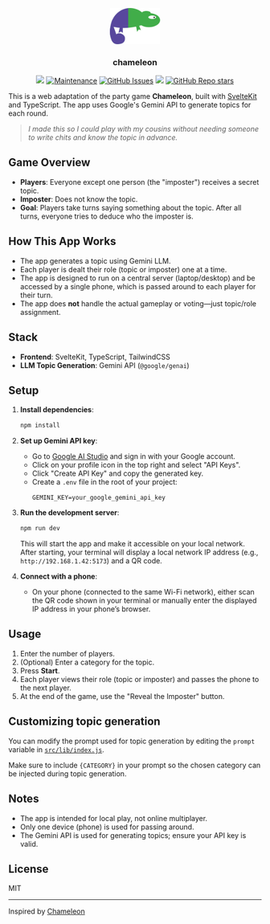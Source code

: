 <p align="center">
<img style="width: 20%;" src="/static/bug.svg"/>
</p>

<h3 align="center">chameleon</h3>

<p align="center">
    <img src="https://img.shields.io/github/license/Zylops/chameleon">
	<a href="https://gitHub.com/Zylops/chameleon/graphs/commit-activity"><img alt="Maintenance" src="https://img.shields.io/badge/Maintained%3F-yes-green.svg" /></a>
	<a href="https://gitHub.com/Zylops/chameleon/issues/"><img alt="GitHub Issues" src="https://img.shields.io/github/issues/Zylops/chameleon.svg" /></a>
    <img src="https://img.shields.io/badge/framework-svelte-orange">
	<a href="https://github.com/Zylops/chameleon"><img alt="GitHub Repo stars" src="https://img.shields.io/github/stars/Zylops/chameleon?style=social" /></a>
</p>


This is a web adaptation of the party game **Chameleon**, built with [SvelteKit](https://kit.svelte.dev/) and TypeScript. The app uses Google's Gemini API to generate topics for each round.

> *I made this so I could play with my cousins without needing someone to write chits and know the topic in advance.*

## Game Overview

- **Players**: Everyone except one person (the "imposter") receives a secret topic.
- **Imposter**: Does not know the topic.
- **Goal**: Players take turns saying something about the topic. After all turns, everyone tries to deduce who the imposter is.

## How This App Works

- The app generates a topic using Gemini LLM.
- Each player is dealt their role (topic or imposter) one at a time.
- The app is designed to run on a central server (laptop/desktop) and be accessed by a single phone, which is passed around to each player for their turn.
- The app does **not** handle the actual gameplay or voting—just topic/role assignment.

## Stack

- **Frontend**: SvelteKit, TypeScript, TailwindCSS
- **LLM Topic Generation**: Gemini API (`@google/genai`)

## Setup

1. **Install dependencies**:
    ```bash
    npm install
    ```

2. **Set up Gemini API key**:
    - Go to [Google AI Studio](https://aistudio.google.com/) and sign in with your Google account.
    - Click on your profile icon in the top right and select "API Keys".
    - Click "Create API Key" and copy the generated key.
    - Create a `.env` file in the root of your project:
      ```
      GEMINI_KEY=your_google_gemini_api_key
      ```

3. **Run the development server**:
    ```bash
    npm run dev
    ```
    This will start the app and make it accessible on your local network.  
    After starting, your terminal will display a local network IP address (e.g., `http://192.168.1.42:5173`) and a QR code.

4. **Connect with a phone**:
    - On your phone (connected to the same Wi-Fi network), either scan the QR code shown in
    your terminal or manually enter the displayed IP address in your phone’s browser.

## Usage

1. Enter the number of players.
2. (Optional) Enter a category for the topic.
3. Press **Start**.
4. Each player views their role (topic or imposter) and passes the phone to the next player.
5. At the end of the game, use the "Reveal the Imposter" button.

## Customizing topic generation  
You can modify the prompt used for topic generation by editing the `prompt` variable in [`src/lib/index.js`](src/lib/index.js).
  
Make sure to include `{CATEGORY}` in your prompt so the chosen category can be injected during topic generation.

## Notes

- The app is intended for local play, not online multiplayer.
- Only one device (phone) is used for passing around.
- The Gemini API is used for generating topics; ensure your API key is valid.

## License

MIT

---
Inspired by [Chameleon](https://bigpotato.co.uk/products/chameleon)
